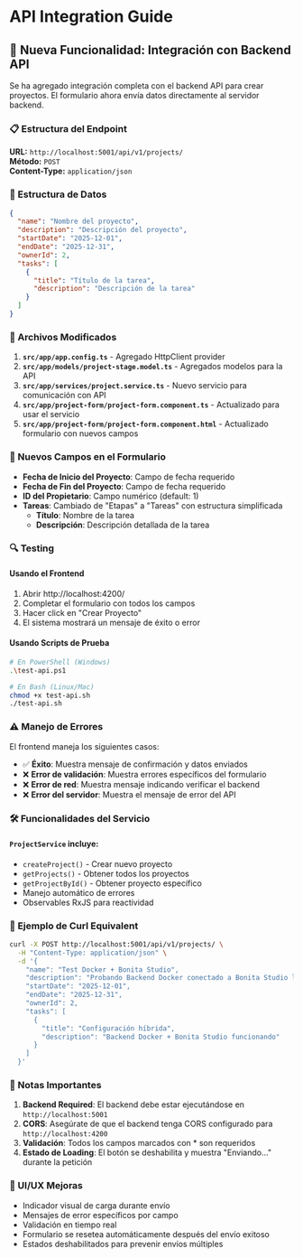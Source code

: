 # API Integration Guide

## 🚀 Nueva Funcionalidad: Integración con Backend API

Se ha agregado integración completa con el backend API para crear proyectos. El formulario ahora envía datos directamente al servidor backend.

### 📋 Estructura del Endpoint

**URL:** `http://localhost:5001/api/v1/projects/`  
**Método:** `POST`  
**Content-Type:** `application/json`

### 📄 Estructura de Datos

```json
{
  "name": "Nombre del proyecto",
  "description": "Descripción del proyecto",
  "startDate": "2025-12-01",
  "endDate": "2025-12-31", 
  "ownerId": 2,
  "tasks": [
    {
      "title": "Título de la tarea",
      "description": "Descripción de la tarea"
    }
  ]
}
```

### 🔧 Archivos Modificados

1. **`src/app/app.config.ts`** - Agregado HttpClient provider
2. **`src/app/models/project-stage.model.ts`** - Agregados modelos para la API
3. **`src/app/services/project.service.ts`** - Nuevo servicio para comunicación con API
4. **`src/app/project-form/project-form.component.ts`** - Actualizado para usar el servicio
5. **`src/app/project-form/project-form.component.html`** - Actualizado formulario con nuevos campos

### 🎯 Nuevos Campos en el Formulario

- **Fecha de Inicio del Proyecto**: Campo de fecha requerido
- **Fecha de Fin del Proyecto**: Campo de fecha requerido  
- **ID del Propietario**: Campo numérico (default: 1)
- **Tareas**: Cambiado de "Etapas" a "Tareas" con estructura simplificada
  - **Título**: Nombre de la tarea
  - **Descripción**: Descripción detallada de la tarea

### 🔍 Testing

#### Usando el Frontend
1. Abrir http://localhost:4200/
2. Completar el formulario con todos los campos
3. Hacer click en "Crear Proyecto"
4. El sistema mostrará un mensaje de éxito o error

#### Usando Scripts de Prueba
```bash
# En PowerShell (Windows)
.\test-api.ps1

# En Bash (Linux/Mac)
chmod +x test-api.sh
./test-api.sh
```

### ⚠️ Manejo de Errores

El frontend maneja los siguientes casos:
- ✅ **Éxito**: Muestra mensaje de confirmación y datos enviados
- ❌ **Error de validación**: Muestra errores específicos del formulario
- ❌ **Error de red**: Muestra mensaje indicando verificar el backend
- ❌ **Error del servidor**: Muestra el mensaje de error del API

### 🛠️ Funcionalidades del Servicio

#### `ProjectService` incluye:
- `createProject()` - Crear nuevo proyecto
- `getProjects()` - Obtener todos los proyectos  
- `getProjectById()` - Obtener proyecto específico
- Manejo automático de errores
- Observables RxJS para reactividad

### 🔗 Ejemplo de Curl Equivalent

```bash
curl -X POST http://localhost:5001/api/v1/projects/ \
  -H "Content-Type: application/json" \
  -d '{
    "name": "Test Docker + Bonita Studio",
    "description": "Probando Backend Docker conectado a Bonita Studio local", 
    "startDate": "2025-12-01",
    "endDate": "2025-12-31",
    "ownerId": 2,
    "tasks": [
      {
        "title": "Configuración híbrida",
        "description": "Backend Docker + Bonita Studio funcionando"
      }
    ]
  }'
```

### 📝 Notas Importantes

1. **Backend Required**: El backend debe estar ejecutándose en `http://localhost:5001`
2. **CORS**: Asegúrate de que el backend tenga CORS configurado para `http://localhost:4200`
3. **Validación**: Todos los campos marcados con * son requeridos
4. **Estado de Loading**: El botón se deshabilita y muestra "Enviando..." durante la petición

### 🎨 UI/UX Mejoras

- Indicador visual de carga durante envío
- Mensajes de error específicos por campo
- Validación en tiempo real
- Formulario se resetea automáticamente después del envío exitoso
- Estados deshabilitados para prevenir envíos múltiples